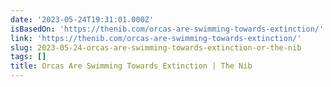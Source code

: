 ```yaml
---
date: '2023-05-24T19:31:01.000Z'
isBasedOn: 'https://thenib.com/orcas-are-swimming-towards-extinction/'
link: 'https://thenib.com/orcas-are-swimming-towards-extinction/'
slug: 2023-05-24-orcas-are-swimming-towards-extinction-or-the-nib
tags: []
title: Orcas Are Swimming Towards Extinction | The Nib
---
```


